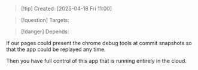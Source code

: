 
>[!tip] Created: [2025-04-18 Fri 11:00]

>[!question] Targets: 

>[!danger] Depends: 

If our pages could present the chrome debug tools at commit snapshots so that the app could be replayed any time.

Then you have full control of this app that is running entirely in the cloud.